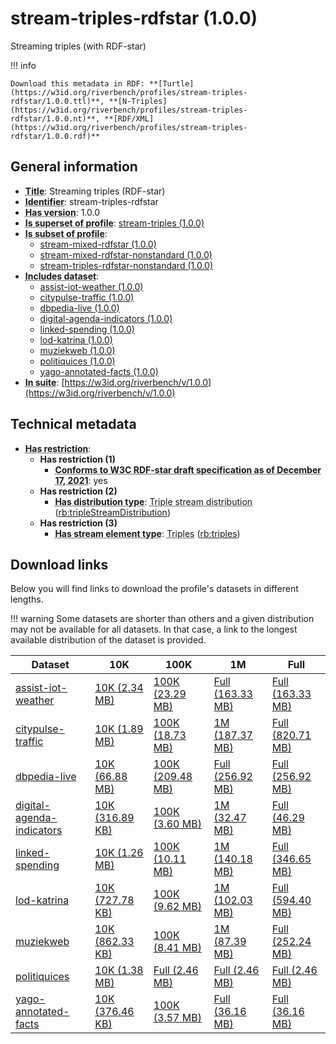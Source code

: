 # stream-triples-rdfstar (1.0.0)

Streaming triples (with RDF-star)

!!! info

    Download this metadata in RDF: **[Turtle](https://w3id.org/riverbench/profiles/stream-triples-rdfstar/1.0.0.ttl)**, **[N-Triples](https://w3id.org/riverbench/profiles/stream-triples-rdfstar/1.0.0.nt)**, **[RDF/XML](https://w3id.org/riverbench/profiles/stream-triples-rdfstar/1.0.0.rdf)**



## General information

- **<abbr title="A name given to the resource.">Title</abbr>**: Streaming triples (RDF-star)
- **<abbr title="An unambiguous reference to the resource within a given context.">Identifier</abbr>**: stream-triples-rdfstar
- **<abbr title="Version tag of an artifact">Has version</abbr>**: 1.0.0
- **<abbr title="Indicates that this profile contains all datasets of the other profile">Is superset of profile</abbr>**: [stream-triples (1.0.0)](https://w3id.org/riverbench/profiles/stream-triples/1.0.0)
- **<abbr title="Indicates that this profile's datasets are all in the other profile">Is subset of profile</abbr>**: 
    - [stream-mixed-rdfstar (1.0.0)](https://w3id.org/riverbench/profiles/stream-mixed-rdfstar/1.0.0)
    - [stream-mixed-rdfstar-nonstandard (1.0.0)](https://w3id.org/riverbench/profiles/stream-mixed-rdfstar-nonstandard/1.0.0)
    - [stream-triples-rdfstar-nonstandard (1.0.0)](https://w3id.org/riverbench/profiles/stream-triples-rdfstar-nonstandard/1.0.0)
- **<abbr title="Indicates which datasets are included in the profile">Includes dataset</abbr>**: 
    - [assist-iot-weather (1.0.0)](https://w3id.org/riverbench/datasets/assist-iot-weather/1.0.0)
    - [citypulse-traffic (1.0.0)](https://w3id.org/riverbench/datasets/citypulse-traffic/1.0.0)
    - [dbpedia-live (1.0.0)](https://w3id.org/riverbench/datasets/dbpedia-live/1.0.0)
    - [digital-agenda-indicators (1.0.0)](https://w3id.org/riverbench/datasets/digital-agenda-indicators/1.0.0)
    - [linked-spending (1.0.0)](https://w3id.org/riverbench/datasets/linked-spending/1.0.0)
    - [lod-katrina (1.0.0)](https://w3id.org/riverbench/datasets/lod-katrina/1.0.0)
    - [muziekweb (1.0.0)](https://w3id.org/riverbench/datasets/muziekweb/1.0.0)
    - [politiquices (1.0.0)](https://w3id.org/riverbench/datasets/politiquices/1.0.0)
    - [yago-annotated-facts (1.0.0)](https://w3id.org/riverbench/datasets/yago-annotated-facts/1.0.0)
- **<abbr title="Indicates the benchmark suite to which a dataset or profile belongs">In suite</abbr>**: [https://w3id.org/riverbench/v/1.0.0](https://w3id.org/riverbench/v/1.0.0)

## Technical metadata

- **<abbr title="Has profile restriction. The restrictions are joined with the AND operator.">Has restriction</abbr>**: 
    - **Has restriction (1)**    
        - **<abbr title="Whether the dataset is RDF-star compliant, i.e., does not use any non-standard features. Note that all standard RDF 1.1 datasets also qualify, as RDF-star is a superset of RDF 1.1.">Conforms to W3C RDF-star draft specification as of December 17, 2021</abbr>**: yes
    - **Has restriction (2)**    
        - **<abbr title="Indicates the type of RiverBench dataset distribution">Has distribution type</abbr>**: <abbr title="The dataset is distributed as a stream of RDF triples.">Triple stream distribution</abbr> ([rb:tripleStreamDistribution](https://w3id.org/riverbench/schema/metadata#tripleStreamDistribution))
    - **Has restriction (3)**    
        - **<abbr title="Indicates the type of contents of each stream element">Has stream element type</abbr>**: <abbr title="Triple streams consist of elements, where each element is an RDF graph.">Triples</abbr> ([rb:triples](https://w3id.org/riverbench/schema/metadata#triples))


## Download links

Below you will find links to download the profile's datasets in different lengths.

!!! warning
    Some datasets are shorter than others and a given distribution may not be available for all datasets.
    In that case, a link to the longest available distribution of the dataset is provided.

Dataset | 10K | 100K | 1M | Full
--- | --- | --- | --- | ---
[assist-iot-weather](https://w3id.org/riverbench/datasets/assist-iot-weather/1.0.0) | [10K (2.34 MB)](https://w3id.org/riverbench/datasets/assist-iot-weather/1.0.0/files/stream_10K.tar.gz) | [100K (23.29 MB)](https://w3id.org/riverbench/datasets/assist-iot-weather/1.0.0/files/stream_100K.tar.gz) | [Full (163.33 MB)](https://w3id.org/riverbench/datasets/assist-iot-weather/1.0.0/files/stream_full.tar.gz) | [Full (163.33 MB)](https://w3id.org/riverbench/datasets/assist-iot-weather/1.0.0/files/stream_full.tar.gz)
[citypulse-traffic](https://w3id.org/riverbench/datasets/citypulse-traffic/1.0.0) | [10K (1.89 MB)](https://w3id.org/riverbench/datasets/citypulse-traffic/1.0.0/files/stream_10K.tar.gz) | [100K (18.73 MB)](https://w3id.org/riverbench/datasets/citypulse-traffic/1.0.0/files/stream_100K.tar.gz) | [1M (187.37 MB)](https://w3id.org/riverbench/datasets/citypulse-traffic/1.0.0/files/stream_1M.tar.gz) | [Full (820.71 MB)](https://w3id.org/riverbench/datasets/citypulse-traffic/1.0.0/files/stream_full.tar.gz)
[dbpedia-live](https://w3id.org/riverbench/datasets/dbpedia-live/1.0.0) | [10K (66.88 MB)](https://w3id.org/riverbench/datasets/dbpedia-live/1.0.0/files/stream_10K.tar.gz) | [100K (209.48 MB)](https://w3id.org/riverbench/datasets/dbpedia-live/1.0.0/files/stream_100K.tar.gz) | [Full (256.92 MB)](https://w3id.org/riverbench/datasets/dbpedia-live/1.0.0/files/stream_full.tar.gz) | [Full (256.92 MB)](https://w3id.org/riverbench/datasets/dbpedia-live/1.0.0/files/stream_full.tar.gz)
[digital-agenda-indicators](https://w3id.org/riverbench/datasets/digital-agenda-indicators/1.0.0) | [10K (316.89 KB)](https://w3id.org/riverbench/datasets/digital-agenda-indicators/1.0.0/files/stream_10K.tar.gz) | [100K (3.60 MB)](https://w3id.org/riverbench/datasets/digital-agenda-indicators/1.0.0/files/stream_100K.tar.gz) | [1M (32.47 MB)](https://w3id.org/riverbench/datasets/digital-agenda-indicators/1.0.0/files/stream_1M.tar.gz) | [Full (46.29 MB)](https://w3id.org/riverbench/datasets/digital-agenda-indicators/1.0.0/files/stream_full.tar.gz)
[linked-spending](https://w3id.org/riverbench/datasets/linked-spending/1.0.0) | [10K (1.26 MB)](https://w3id.org/riverbench/datasets/linked-spending/1.0.0/files/stream_10K.tar.gz) | [100K (10.11 MB)](https://w3id.org/riverbench/datasets/linked-spending/1.0.0/files/stream_100K.tar.gz) | [1M (140.18 MB)](https://w3id.org/riverbench/datasets/linked-spending/1.0.0/files/stream_1M.tar.gz) | [Full (346.65 MB)](https://w3id.org/riverbench/datasets/linked-spending/1.0.0/files/stream_full.tar.gz)
[lod-katrina](https://w3id.org/riverbench/datasets/lod-katrina/1.0.0) | [10K (727.78 KB)](https://w3id.org/riverbench/datasets/lod-katrina/1.0.0/files/stream_10K.tar.gz) | [100K (9.62 MB)](https://w3id.org/riverbench/datasets/lod-katrina/1.0.0/files/stream_100K.tar.gz) | [1M (102.03 MB)](https://w3id.org/riverbench/datasets/lod-katrina/1.0.0/files/stream_1M.tar.gz) | [Full (594.40 MB)](https://w3id.org/riverbench/datasets/lod-katrina/1.0.0/files/stream_full.tar.gz)
[muziekweb](https://w3id.org/riverbench/datasets/muziekweb/1.0.0) | [10K (862.33 KB)](https://w3id.org/riverbench/datasets/muziekweb/1.0.0/files/stream_10K.tar.gz) | [100K (8.41 MB)](https://w3id.org/riverbench/datasets/muziekweb/1.0.0/files/stream_100K.tar.gz) | [1M (87.39 MB)](https://w3id.org/riverbench/datasets/muziekweb/1.0.0/files/stream_1M.tar.gz) | [Full (252.24 MB)](https://w3id.org/riverbench/datasets/muziekweb/1.0.0/files/stream_full.tar.gz)
[politiquices](https://w3id.org/riverbench/datasets/politiquices/1.0.0) | [10K (1.38 MB)](https://w3id.org/riverbench/datasets/politiquices/1.0.0/files/stream_10K.tar.gz) | [Full (2.46 MB)](https://w3id.org/riverbench/datasets/politiquices/1.0.0/files/stream_full.tar.gz) | [Full (2.46 MB)](https://w3id.org/riverbench/datasets/politiquices/1.0.0/files/stream_full.tar.gz) | [Full (2.46 MB)](https://w3id.org/riverbench/datasets/politiquices/1.0.0/files/stream_full.tar.gz)
[yago-annotated-facts](https://w3id.org/riverbench/datasets/yago-annotated-facts/1.0.0) | [10K (376.46 KB)](https://w3id.org/riverbench/datasets/yago-annotated-facts/1.0.0/files/stream_10K.tar.gz) | [100K (3.57 MB)](https://w3id.org/riverbench/datasets/yago-annotated-facts/1.0.0/files/stream_100K.tar.gz) | [Full (36.16 MB)](https://w3id.org/riverbench/datasets/yago-annotated-facts/1.0.0/files/stream_full.tar.gz) | [Full (36.16 MB)](https://w3id.org/riverbench/datasets/yago-annotated-facts/1.0.0/files/stream_full.tar.gz)